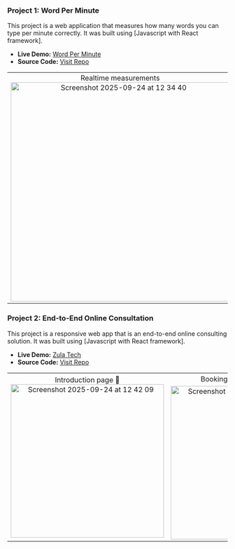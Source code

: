 ### Project 1: Word Per Minute
This project is a web application that measures how many words you can type per minute correctly. It was built using [Javascript with React framework].

- **Live Demo:** [Word Per Minute](https://wordperminute.web.app/)
- **Source Code:** [Visit Repo](https://github.com/khongorzulkhenchbish/wordperminute)

<table>
  <tr>
    <td align="center">
      Realtime measurements
      <br>
      <img src="https://github.com/user-attachments/assets/6dc3b201-03b8-4950-8ff9-d0346b36393e" alt="Screenshot 2025-09-24 at 12 34 40" height="500">
    </td>
    <td align="center">
      Test Result
      <br>
      <img src="https://github.com/user-attachments/assets/87ee75f1-5524-4e6f-be60-48b7671b59eb" alt="Screenshot 2025-09-24 at 12 34 40" height="500">
    </td>
  </tr>
</table>


### Project 2: End-to-End Online Consultation
This project is a responsive web app that is an end-to-end online consulting solution. It was built using [Javascript with React framework].

- **Live Demo:** [Zula Tech](https://zulatech.web.app/)
- **Source Code:** [Visit Repo](https://github.com/khongorzulkhenchbish/consulting-app-zula)

<table>
  <tr>
    <td align="center">
      Introduction page 👋
      <br>
      <img src="https://github.com/user-attachments/assets/8875cf57-b1d9-4ba4-93ee-7fa435d58b02" alt="Screenshot 2025-09-24 at 12 42 09" height="350">
    </td>
    <td align="center">
      Booking 📅 and Feedback 💬⭐
      <br>
      <img src="https://github.com/user-attachments/assets/a195f276-26d4-4a00-9175-55231c7a9cff" alt="Screenshot 2025-09-24 at 12 34 40" height="350">
    </td>
    <td align="center">
      Send Feedback 📤
      <br>
      <img src="https://github.com/user-attachments/assets/cde061a1-44cd-4fd2-bafc-f5820abdf9fd" alt="Screenshot 2025-09-24 at 12 34 40" width="350">
    </td>
  </tr>
</table>

